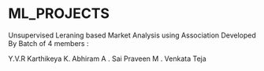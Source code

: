 # ML_PROJECTS
Unsupervised Leraning based Market Analysis using Association
Developed By Batch of 4 members :


Y.V.R Karthikeya
K. Abhiram 
A . Sai Praveen 
M . Venkata Teja
